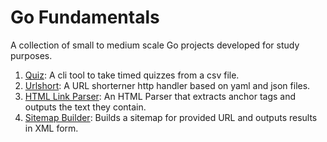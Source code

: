 # Go Fundamentals

A collection of small to medium scale Go projects developed for study purposes.

1. [Quiz](https://github.com/Smelton01/go-basics/tree/master/quiz): A cli tool to take timed quizzes from a csv file. 
2. [Urlshort](https://github.com/Smelton01/go-basics/tree/master/urlshort): A URL shorterner http handler based on yaml and json files.
3. [HTML Link Parser](https://github.com/Smelton01/go-basics/tree/master/link): An HTML Parser that extracts anchor tags and outputs the text they contain.
4. [Sitemap Builder](https://github.com/Smelton01/go-basics/tree/master/sitemap): Builds a sitemap for provided URL and outputs results in XML form.
